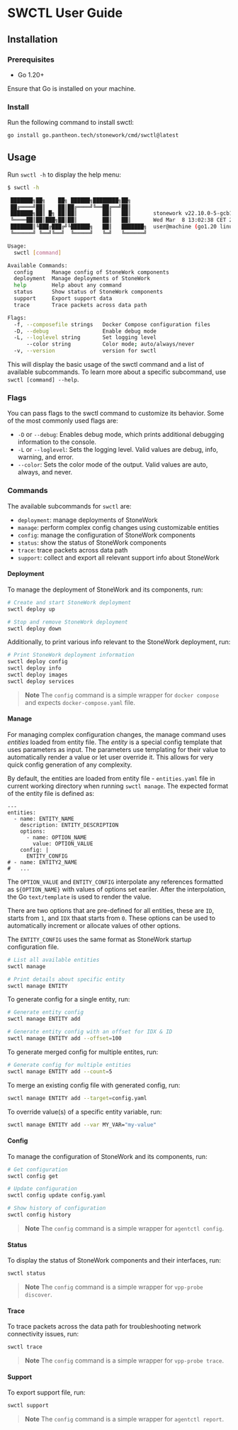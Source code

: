 # SWCTL User Guide

## Installation

### Prerequisites

- Go 1.20+

Ensure that Go is installed on your machine.

### Install

Run the following command to install swctl:

```bash
go install go.pantheon.tech/stonework/cmd/swctl@latest
```

## Usage

Run `swctl -h` to display the help menu:

```bash
$ swctl -h                                                                 

 ███████╗██╗    ██╗ ██████╗████████╗██╗     
 ██╔════╝██║    ██║██╔════╝╚══██╔══╝██║     
 ███████╗██║ █╗ ██║██║        ██║   ██║       stonework v22.10.0-5-gcb14aa9-dirty
 ╚════██║██║███╗██║██║        ██║   ██║       Wed Mar  8 13:02:38 CET 2023 (just now)
 ███████║╚███╔███╔╝╚██████╗   ██║   ███████╗  user@machine (go1.20 linux/amd64)
 ╚══════╝ ╚══╝╚══╝  ╚═════╝   ╚═╝   ╚══════╝

Usage:
  swctl [command]

Available Commands:
  config      Manage config of StoneWork components
  deployment  Manage deployments of StoneWork
  help        Help about any command
  status      Show status of StoneWork components
  support     Export support data
  trace       Trace packets across data path

Flags:
  -f, --composefile strings   Docker Compose configuration files
  -D, --debug                 Enable debug mode
  -L, --loglevel string       Set logging level
      --color string          Color mode; auto/always/never
  -v, --version               version for swctl
```

This will display the basic usage of the swctl command and a list of available 
subcommands. To learn more about a specific subcommand, use `swctl [command] --help`.

### Flags

You can pass flags to the swctl command to customize its behavior. Some of the 
most commonly used flags are:

* `-D` or `--debug`: Enables debug mode, which prints additional debugging information to the console.
* `-L` or `--loglevel`: Sets the logging level. Valid values are debug, info, warning, and error.
* `--color`: Sets the color mode of the output. Valid values are auto, always, and never.

### Commands

The available subcommands for `swctl` are:

* `deployment`: manage deployments of StoneWork
* `manage`: perform complex config changes using customizable entities 
* `config`: manage the configuration of StoneWork components
* `status`: show the status of StoneWork components
* `trace`: trace packets across data path
* `support`: collect and export all relevant support info about StoneWork

#### Deployment

To manage the deployment of StoneWork and its components, run:

```bash
# Create and start StoneWork deployment
swctl deploy up

# Stop and remove StoneWork deployment
swctl deploy down
```

Additionally, to print various info relevant to the StoneWork deployment, run:

```bash
# Print StoneWork deployment information
swctl deploy config
swctl deploy info
swctl deploy images
swctl deploy services
```

> **Note**
> The `config` command is a simple wrapper for `docker compose` and expects `docker-compose.yaml` file.

#### Manage

For managing complex configuration changes, the manage command uses _entities_ loaded from entity file. The _entity_ is a special config template that uses parameters as input. The parameters use templating for their value to automatically render a value or let user override it. This allows for very quick 
config generation of any complexity.

By default, the entities are loaded from entity file - `entities.yaml` file in current working directory when running `swctl manage`. The expected format of the entity file is defined as:

```
---
entities:
  - name: ENTITY_NAME
    description: ENTITY_DESCRIPTION
    options:
      - name: OPTION_NAME
        value: OPTION_VALUE
    config: |
      ENTITY_CONFIG
# - name: ENTITY2_NAME
#   ...     
```

The `OPTION_VALUE` and `ENTITY_CONFIG` interpolate any references formatted as `${OPTION_NAME}` with values of options set eariler. After the interpolation, the Go `text/template` is used to render the value.

There are two options that are pre-defined for all entities, these are `ID`, starts from `1`, and `IDX` thaat starts from `0`. These options can be used to automatically increment or allocate values of other options.

The `ENTITY_CONFIG` uses the same format as StoneWork startup configuration file.

```bash
# List all available entities
swctl manage

# Print details about specific entity
swctl manage ENTITY
```

To generate config for a single entity, run:

```bash
# Generate entity config
swctl manage ENTITY add

# Generate entity config with an offset for IDX & ID
swctl manage ENTITY add --offset=100 
```

To generate merged config for multiple entites, run:

```bash
# Generate config for multiple entities
swctl manage ENTITY add --count=5
```

To merge an existing config file with generated config, run:

```bash
swctl manage ENTITY add --target=config.yaml
```

To override value(s) of a specific entity variable, run:

```bash
swctl manage ENTITY add --var MY_VAR="my-value"
```

#### Config

To manage the configuration of StoneWork and its components, run:

```bash
# Get configuration
swctl config get

# Update configuration
swctl config update config.yaml

# Show history of configuration
swctl config history
```

> **Note**
> The `config` command is a simple wrapper for `agentctl config`.

#### Status

To display the status of StoneWork components and their interfaces, run:

```bash
swctl status
```

> **Note**
> The `config` command is a simple wrapper for `vpp-probe discover`.

#### Trace

To trace packets across the data path for troubleshooting network connectivity 
issues, run:

```bash
swctl trace
```

> **Note**
> The `config` command is a simple wrapper for `vpp-probe trace`.

#### Support

To export support file, run:

```bash
swctl support
```

> **Note**
> The `config` command is a simple wrapper for `agentctl report`.
